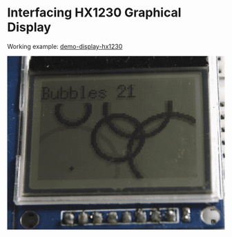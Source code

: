 # Interfacing HX1230 Graphical Display

Working example: [demo-display-hx1230](../app/demo-display-hx1230/src/main.rs)

![HX1230 Display](https://raw.githubusercontent.com/viktorchvatal/blue-pill-rust-assets/master/display-hx1230/hx1230.gif)

